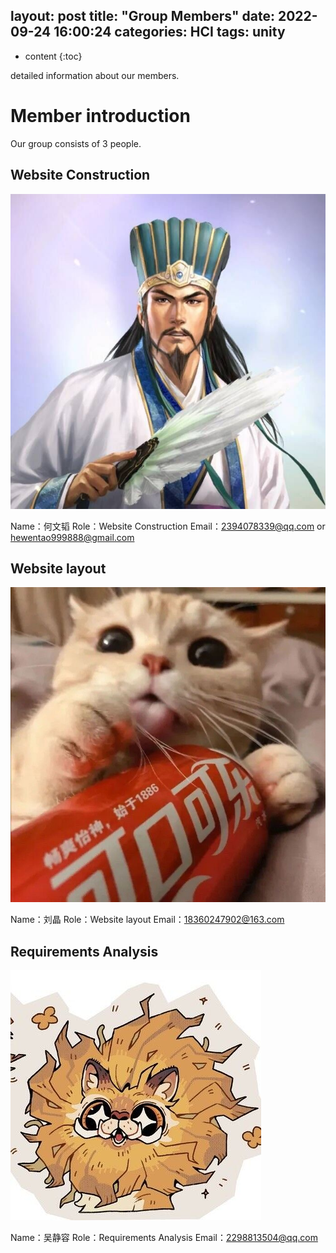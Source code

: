layout: post
title:  "Group Members"
date:   2022-09-24 16:00:24
categories: HCI 
tags: unity 
---

* content
{:toc}

detailed information about our members.



<!--more-->

# Member introduction
Our group consists of 3 people.

## Website Construction
![](https://github.com/Ehrgeiz-H/Ehrgeiz-H.github.io/blob/master/images/%E4%BD%95%E6%96%87%E9%9F%AC.jpg)

Name：何文韬
Role：Website Construction
Email：2394078339@qq.com or hewentao999888@gmail.com

## Website layout
![](https://github.com/Ehrgeiz-H/Ehrgeiz-H.github.io/blob/master/images/%E5%88%98%E6%99%B6.jpg)

Name：刘晶
Role：Website layout
Email：18360247902@163.com


## Requirements Analysis
![](https://github.com/Ehrgeiz-H/Ehrgeiz-H.github.io/blob/master/images/%E5%90%B4%E9%9D%99%E5%AE%B9.jpg)

Name：吴静容
Role：Requirements Analysis
Email：2298813504@qq.com

